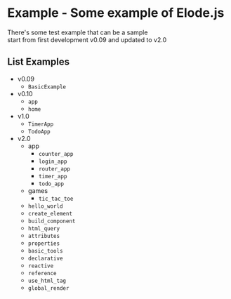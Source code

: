 # Example - Some example of Elode.js
There's some test example that can be a sample <br>
start from first development v0.09 and updated to v2.0

## List Examples
- v0.09
   - `BasicExample`
- v0.10
   - `app`
   - `home`
- v1.0
   - `TimerApp`
   - `TodoApp`
- v2.0
   - app
      - `counter_app`
      - `login_app`
      - `router_app`
      - `timer_app`
      - `todo_app`
   - games
      - `tic_tac_toe`
   - `hello_world`
   - `create_element`
   - `build_component`
   - `html_query`
   - `attributes`
   - `properties`
   - `basic_tools`
   - `declarative`
   - `reactive`
   - `reference`
   - `use_html_tag`
   - `global_render`
